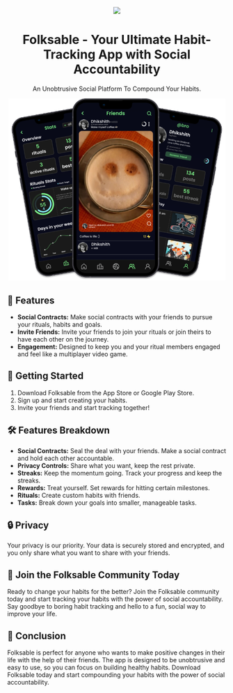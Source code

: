 <p align="center">
    <img src="./assets/images/Logo_WBorder.svg" width = "150">
</p>

<h1 align="center">Folksable - Your Ultimate Habit-Tracking App with Social Accountability</h1>

<p align="center">
    An Unobtrusive Social Platform To Compound Your Habits.
</p>

<p align="center">
    <img src="mobile3_image.png" width="500">
</p>

## 🌟 Features

- **Social Contracts:** Make social contracts with your friends to pursue your rituals, habits and goals.
- **Invite Friends:** Invite your friends to join your rituals or join theirs to have each other on the journey.
- **Engagement:** Designed to keep you and your ritual members engaged and feel like a multiplayer video game.

## 🚀 Getting Started

1. Download Folksable from the App Store or Google Play Store.
2. Sign up and start creating your habits.
3. Invite your friends and start tracking together!

## 🛠 Features Breakdown

- **Social Contracts:** Seal the deal with your friends. Make a social contract and hold each other accountable.
- **Privacy Controls:** Share what you want, keep the rest private.
- **Streaks:** Keep the momentum going. Track your progress and keep the streaks.
- **Rewards:** Treat yourself. Set rewards for hitting certain milestones.
- **Rituals:** Create custom habits with friends.
- **Tasks:** Break down your goals into smaller, manageable tasks.

## 🔒 Privacy

Your privacy is our priority. Your data is securely stored and encrypted, and you only share what you want to share with your friends.

## 📣 Join the Folksable Community Today

Ready to change your habits for the better? Join the Folksable community today and start tracking your habits with the power of social accountability. Say goodbye to boring habit tracking and hello to a fun, social way to improve your life.

## 🎉 Conclusion

Folksable is perfect for anyone who wants to make positive changes in their life with the help of their friends. The app is designed to be unobtrusive and easy to use, so you can focus on building healthy habits. Download Folksable today and start compounding your habits with the power of social accountability.